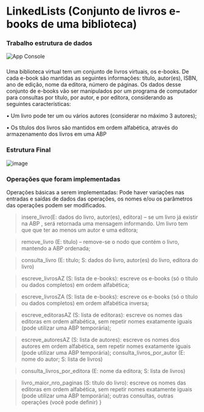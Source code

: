# LinkedLists (Conjunto de livros e-books de uma biblioteca)
### Trabalho estrutura de dados

![App Console](https://github.com/MauricioAndreolla/LinkedLists/assets/44854911/b8cdfb30-96c9-47cf-affc-a0e97ce62ce8)

### 
Uma biblioteca virtual tem um conjunto de livros virtuais, os e-books. De cada e-book
são mantidas as seguintes informações: título, autor(es), ISBN, ano de edição, nome da
editora, número de páginas. Os dados desse conjunto de e-books vão ser manipulados por
um programa de computador para consultas por título, por autor, e por editora, considerando as
seguintes características:

• Um livro pode ter um ou vários autores (considerar no máximo 3 autores);

• Os títulos dos livros são mantidos em ordem alfabética, através do
armazenamento dos livros em uma ABP

### Estrutura Final

![image](https://github.com/MauricioAndreolla/LinkedLists/assets/44854911/8ed9ace6-75c5-43d2-9bef-640fc7aeb1bf)


### Operações que foram implementadas

Operações básicas a serem implementadas:
Pode haver variações nas entradas e saídas de dados das operações, os nomes e/ou os
parâmetros das operações podem ser modificados.

> insere_livro(E: dados do livro, autor(es), editora) – se um livro já existir na ABP , será
retornada uma mensagem informando. Um livro tem que que ter ao menos um autor e uma
editora;

> remove_livro (E: titulo) – remove-se o nodo que contém o livro, mantendo a ABP
ordenada;

> consulta_livro (E: título; S: dados do livro, autor(es) do livro, editora do livro)

> escreve_livrosAZ (S: lista de e-books): escreve os e-books (só o título ou dados
completos) em ordem alfabética;

> escreve_livrosZA (S: lista de e-books): escreve os e-books (só o título ou dados
completos) em ordem alfabética inversa;

> escreve_editorasAZ (S: lista de editoras): escreve os nomes das editoras em ordem
alfabética, sem repetir nomes exatamente iguais (pode utilizar uma ABP temporária);

> escreve_autoresAZ (S: lista de autores): escreve os nomes dos autores em ordem alfabética, sem repetir nomes exatamente iguais (pode utilizar uma ABP temporária);
> consulta_livros_por_autor (E: nome do autor; S: lista de livros)

> consulta_livros_por_editora (E: nome da editora; S: lista de livros)

> livro_maior_nro_paginas (S: título do livro): escreve os nomes das editoras em ordem
alfabética, sem repetir nomes exatamente iguais (pode utilizar uma ABP temporária);
outras consultas, outras operações (você pode definir)
}
